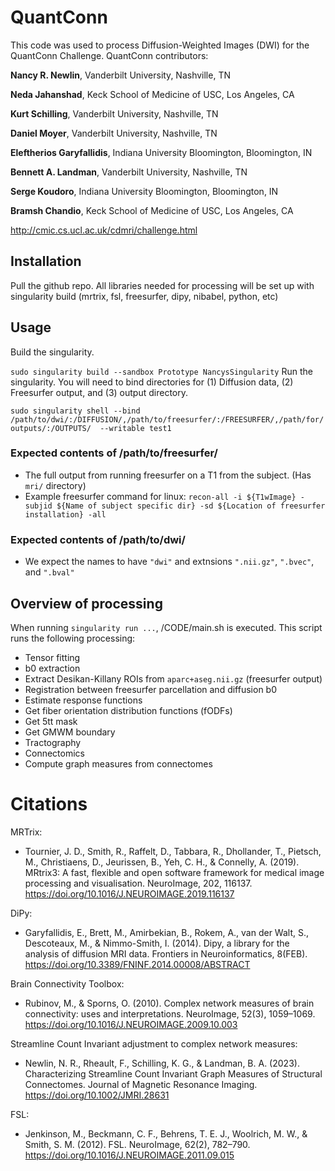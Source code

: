# QuantConn

This code was used to process Diffusion-Weighted Images (DWI) for the QuantConn Challenge.
QuantConn contributors: 

**Nancy R. Newlin**, Vanderbilt University, Nashville, TN

**Neda Jahanshad**, Keck School of Medicine of USC, Los Angeles, CA

**Kurt Schilling**, Vanderbilt University, Nashville, TN

**Daniel Moyer**, Vanderbilt University, Nashville, TN

**Eleftherios Garyfallidis**, Indiana University Bloomington, Bloomington, IN

**Bennett A. Landman**, Vanderbilt University, Nashville, TN

**Serge Koudoro**,	Indiana University Bloomington, Bloomington, IN

**Bramsh Chandio**, Keck School of Medicine of USC, Los Angeles, CA


http://cmic.cs.ucl.ac.uk/cdmri/challenge.html

## Installation
Pull the github repo. 
All libraries needed for processing will be set up with singularity build (mrtrix, fsl, freesurfer, dipy, nibabel, python, etc)

## Usage
Build the singularity.

`sudo singularity build --sandbox Prototype NancysSingularity`
Run the singularity.
You will need to bind directories for (1) Diffusion data, (2) Freesurfer output, and (3) output directory.

`sudo singularity shell --bind /path/to/dwi/:/DIFFUSION/,/path/to/freesurfer/:/FREESURFER/,/path/for/outputs/:/OUTPUTS/  --writable test1`

### Expected contents of /path/to/freesurfer/
* The full output from running freesurfer on a T1 from the subject. (Has `mri/` directory)
* Example freesurfer command for linux: `recon-all -i ${T1wImage} -subjid ${Name of subject specific dir} -sd ${Location of freesurfer installation} -all`

### Expected contents of /path/to/dwi/
* We expect the names to have `"dwi"` and extnsions `".nii.gz"`, `".bvec"`, and `".bval"`

## Overview of processing
When running `singularity run ...`, /CODE/main.sh is executed. This script runs the following processing: 
* Tensor fitting
* b0 extraction
* Extract Desikan-Killany ROIs from `aparc+aseg.nii.gz` (freesurfer output)
* Registration between freesurfer parcellation and diffusion b0
* Estimate response functions
* Get fiber orientation distribution functions (fODFs)
* Get 5tt mask
* Get GMWM boundary
* Tractography
* Connectomics
* Compute graph measures from connectomes

# Citations
MRTrix: 
* Tournier, J. D., Smith, R., Raffelt, D., Tabbara, R., Dhollander, T., Pietsch, M., Christiaens, D., Jeurissen, B., Yeh, C. H., & Connelly, A. (2019). MRtrix3: A fast, flexible and open software framework for medical image processing and visualisation. NeuroImage, 202, 116137. https://doi.org/10.1016/J.NEUROIMAGE.2019.116137

DiPy:
* Garyfallidis, E., Brett, M., Amirbekian, B., Rokem, A., van der Walt, S., Descoteaux, M., & Nimmo-Smith, I. (2014). Dipy, a library for the analysis of diffusion MRI data. Frontiers in Neuroinformatics, 8(FEB). https://doi.org/10.3389/FNINF.2014.00008/ABSTRACT

Brain Connectivity Toolbox: 
* Rubinov, M., & Sporns, O. (2010). Complex network measures of brain connectivity: uses and interpretations. NeuroImage, 52(3), 1059–1069. https://doi.org/10.1016/J.NEUROIMAGE.2009.10.003

Streamline Count Invariant adjustment to complex network measures:
* Newlin, N. R., Rheault, F., Schilling, K. G., & Landman, B. A. (2023). Characterizing Streamline Count Invariant Graph Measures of Structural Connectomes. Journal of Magnetic Resonance Imaging. https://doi.org/10.1002/JMRI.28631

FSL: 
* Jenkinson, M., Beckmann, C. F., Behrens, T. E. J., Woolrich, M. W., & Smith, S. M. (2012). FSL. NeuroImage, 62(2), 782–790. https://doi.org/10.1016/J.NEUROIMAGE.2011.09.015

